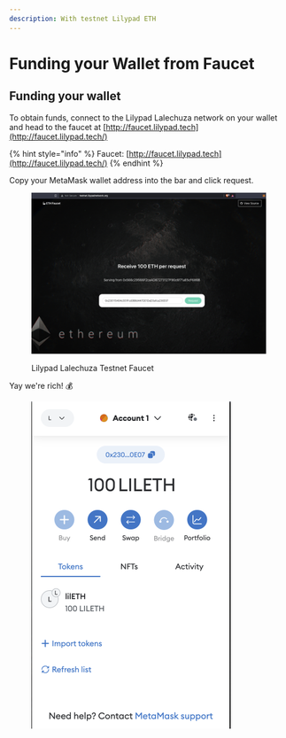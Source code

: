 ```yaml
---
description: With testnet Lilypad ETH
---
```


# Funding your Wallet from Faucet

## Funding your wallet

To obtain funds, connect to the Lilypad Lalechuza network on your wallet and head to the faucet at [http://faucet.lilypad.tech](http://faucet.lilypad.tech/)

{% hint style="info" %}
Faucet: [http://faucet.lilypad.tech](http://faucet.lilypad.tech/)
{% endhint %}

Copy your MetaMask wallet address into the bar and click request.

<figure><img src="../../../../../.gitbook/assets/Screenshot 2023-07-13 at 1.19.16 pm.png" alt=""><figcaption><p>Lilypad Lalechuza Testnet Faucet</p></figcaption></figure>

Yay we're rich! :moneybag:

<figure><img src="../../../../../.gitbook/assets/image (1) (1) (1) (1) (1) (1) (1) (1) (1) (1) (1) (1) (1) (1).png" alt=""><figcaption></figcaption></figure>
